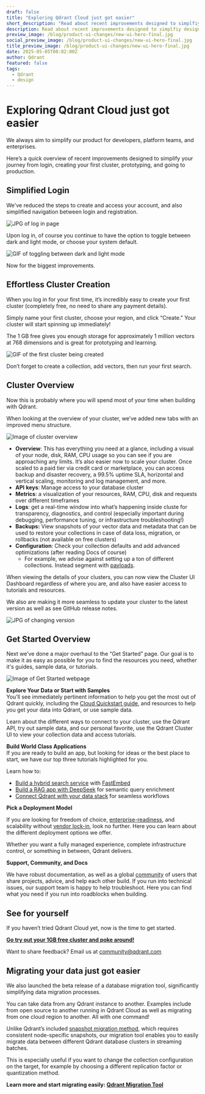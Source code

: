 ```yaml
---
draft: false
title: "Exploring Qdrant Cloud just got easier"
short_description: "Read about recent improvements designed to simplfiy your journey with Qdrant."
description: Read about recent improvements designed to simplfiy designed to simplify your journey from login, creating your first cluster, prototyping, and going to production. 
preview_image: /blog/product-ui-changes/new-ui-hero-final.jpg
social_preview_image: /blog/product-ui-changes/new-ui-hero-final.jpg
title_preview_image: /blog/product-ui-changes/new-ui-hero-final.jpg
date: 2025-05-05T00:02:00Z
author: Qdrant
featured: false
tags:
  - Qdrant
  - design
---
```

# Exploring Qdrant Cloud just got easier

We always aim to simplify our product for developers, platform teams, and enterprises. 

Here’s a quick overview of recent improvements designed to simplify your journey from login, creating your first cluster, prototyping, and going to production.

## Simplified Login

We've reduced the steps to create and access your account, and also simplified navigation between login and registration.

![JPG of log in page](/blog/product-ui-changes/log-in-page.jpg)

Upon log in, of course you continue to have the option to toggle between dark and light mode, or choose your system default. 

![GIF of toggling between dark and light mode](/blog/product-ui-changes/gif-dark-light-mode.gif)

Now for the biggest improvements. 

## Effortless Cluster Creation 

When you log in for your first time, it’s incredibly easy to create your first cluster (completely free, no need to share any payment details). 

Simply name your first cluster, choose your region, and click “Create.” Your cluster will start spinning up immediately\!

The 1 GB free gives you enough storage for approximately 1 million vectors at 768 dimensions and is great for prototyping and learning.

![GIF of the first cluster being created](/blog/product-ui-changes/my-first-cluster.gif)

Don’t forget to create a collection, add vectors, then run your first search.

## Cluster Overview 

Now this is probably where you will spend most of your time when building with Qdrant. 

When looking at the overview of your cluster, we’ve added new tabs with an improved menu structure. 

![Image of cluster overview](/blog/product-ui-changes/my-first-cluster-overview.jpg)

* **Overview**: This has everything you need at a glance, including a visual of your node, disk, RAM, CPU usage so you can see if you are approaching any limits. It’s also easier now to scale your cluster. Once scaled to a paid tier via credit card or marketplace, you can access backup and disaster recovery, a 99.5% uptime SLA, horizontal and vertical scaling, monitoring and log management, and more.   
* **API** **keys**: Manage access to your database cluster  
* **Metrics**: a visualization of your resources, RAM, CPU, disk and requests over different timeframes   
* **Logs**: get a real-time window into what’s happening inside cluste for transparency, diagnostics, and control (especially important during debugging, performance tuning, or infrastructure troubleshooting\!)  
* **Backups:** View snapshots of your vector data and metadata that can be used to restore your collections in case of data loss, migration, or rollbacks (not available on free clusters)   
* **Configuration**: Check your collection defaults and add advanced optimizations (after reading Docs of course)   
  * For example, we advise against setting up a ton of different collections. Instead segment with [payloads](https://qdrant.tech/documentation/concepts/payload/).

When viewing the details of your clusters, you can now view the Cluster UI Dashboard regardless of where you are, and also have easier access to tutorials and resources. 

We also are making it more seamless to update your cluster to the latest version as well as see GitHub release notes.   
   
![JPG of changing version](/blog/product-ui-changes/change-version.png)

## Get Started Overview 

Next we’ve done a major overhaul to the “Get Started” page. Our goal is to make it as easy as possible for you to find the resources you need, whether it's guides, sample data, or tutorials.   
    
![Image of Get Started webpage](/blog/product-ui-changes/get-started-overview.jpg)

**Explore Your Data or Start with Samples**  
You’ll see immediately pertinent information to help you get the most out of Qdrant quickly, including the [Cloud Quickstart guide](https://qdrant.tech/documentation/quickstart-cloud/), and resources to help you get your data into Qdrant, or use sample data. 

Learn about the different ways to connect to your cluster, use the Qdrant API, try out sample data, and our personal favorite, use the Qdrant Cluster UI to view your collection data and access tutorials. 

**Build World Class Applications**  
If you are ready to build an app, but looking for ideas or the best place to start, we have our top three tutorials highlighted for you. 

Learn how to:
* [Build a hybrid search service](https://qdrant.tech/documentation/beginner-tutorials/hybrid-search-fastembed/) with [FastEmbed](https://github.com/qdrant/fastembed)   
* [Build a RAG app with DeepSeek](https://qdrant.tech/documentation/rag-deepseek/) for semantic query enrichment  
* [Connect Qdrant with your data stack](https://qdrant.tech/documentation/data-management/) for seamless workflows

**Pick a Deployment Model**

If you are looking for freedom of choice, [enterprise-readiness](https://qdrant.tech/blog/enterprise-vector-search/), and scalability without [vendor lock-in](https://qdrant.tech/blog/are-you-vendor-locked/), look no further. Here you can learn about the different deployment options we offer. 

Whether you want a fully managed experience, complete infrastructure control, or something in between, Qdrant delivers.

**Support, Community, and Docs**

We have robust documentation, as well as a global [community](https://discord.com/invite/qdrant) of users that share projects, advice, and help each other build. If you run into technical issues, our support team is happy to help troubleshoot. Here you can find what you need if you run into roadblocks when building. 

## See for yourself

If you haven’t tried Qdrant Cloud yet, now is the time to get started.

[**Go try out your 1GB free cluster and poke around\!**](https://cloud.qdrant.io/signup%20)   

Want to share feedback? Email us at community@qdrant.com

## Migrating your data just got easier 

We also launched the beta release of a database migration tool, significantly simplifying data migration processes.

You can take data from any Qdrant instance to another. Examples include from open source to another running in Qdrant Cloud as well as migrating from one cloud region to another. All with one command\!

Unlike Qdrant’s included [snapshot migration method](https://qdrant.tech/documentation/concepts/snapshots/), which requires consistent node-specific snapshots, our migration tool enables you to easily migrate data between different Qdrant database clusters in streaming batches. 

This is especially useful if you want to change the collection configuration on the target, for example by choosing a different replication factor or quantization method.

**Learn more and start migrating easily: [Qdrant Migration Tool](https://github.com/qdrant/migration)**